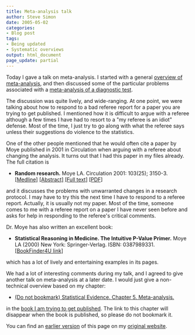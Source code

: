 ```yaml
---
title: Meta-analysis talk
author: Steve Simon
date: 2005-05-02
categories:
- Blog post
tags:
- Being updated
- Systematic overviews
output: html_document
page_update: partial
---
```

Today I gave a talk on meta-analysis. I started with a general
[overview of meta-analysis](../model/metaanalysis.asp), and then
discussed some of the particular problems associated with a
[meta-analysis of a diagnostic test](../model/diagnostic.asp).

The discussion was quite lively, and wide-ranging. At one point, we
were talking about how to respond to a bad referee report for a paper
you are trying to get published. I mentioned how it is difficult to
argue with a referee although a few times I have had to resort to a
"my referee is an idiot" defense. Most of the time, I just try to go
along with what the referee says unless their suggestions do violence
to the statistics.

One of the other people mentioned that he would often cite a paper by
Moye published in 2001 in Circulation when arguing with a referee
about changing the analysis. It turns out that I had this paper in my
files already. The full citation is

- **Random research.** Moye LA. Circulation 2001: 103(25); 3150-3.
[\[Medline\]](http://www.ncbi.nlm.nih.gov/entrez/query.fcgi?cmd=Retrieve&db=PubMed&list_uids=11425783&dopt=Abstract)
[\[Abstract\]](http://circ.ahajournals.org/cgi/content/abstract/103/25/3150)
[\[Full
text\]](http://circ.ahajournals.org/cgi/content/full/103/25/3150)
[\[PDF\]](http://circ.ahajournals.org/cgi/reprint/103/25/3150.pdf)

and it discusses the problems with unwarranted changes in a research
protocol. I may have to try this the next time I have to respond to a
referee report. Actually, it is usually not my paper. Most of the
time, someone comes to me with a referee report on a paper I have
never seen before and asks for help in responding to the referee's
critical comments.

Dr. Moye has also written an excellent book:

- **Statistical Reasoning in Medicine. The Intuitive P-Value
Primer.** Moye LA (2000) New York: Springer-Verlag. ISBN:
0387989331. [\[BookFinder4U
link\]](http://www.bookfinder4u.com/detail/0387989331.html)

which has a lot of lively and entertaining examples in its pages.

We had a lot of interesting comments during my talk, and I agreed to
give another talk on meta-analysis at a later date. I would just give
a non-technical overview based on my chapter:

- [(Do not bookmark) Statistical Evidence. Chapter 5.
Meta-analysis.](../journal/book07.htm)

in the [book I am trying to get published](../evidence.asp). The link
to this chapter will disappear when the book is published, so please
do not bookmark it.

You can find an [earlier version][sim1] of this page on my [original website][sim2].


[sim1]: http://www.pmean.com/05/MetaanalysisTalk.html
[sim2]: http://www.pmean.com/original_site.html
